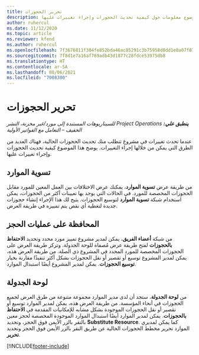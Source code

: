 ```yaml
---
title: تحرير الحجوزات
description: يوفر هذا الموضوع معلومات حول كيفية تحديث الحجوزات وإجراء تغييرات عليها.
author: ruhercul
ms.date: 11/12/2020
ms.topic: article
ms.reviewer: kfend
ms.author: ruhercul
ms.openlocfilehash: 7f3676811f304fe852bda46ac85291c3b75958d8dd1e0a07f87c58ef5efe8738
ms.sourcegitcommit: 7f8d1e7a16af769adb43d1877c28fdce53975db8
ms.translationtype: HT
ms.contentlocale: ar-SA
ms.lasthandoff: 08/06/2021
ms.locfileid: "7008300"
---
```

# <a name="edit-bookings"></a>تحرير الحجوزات

_**ينطبق علي:** ‏‫Project Operations للسيناريوهات المستندة إلى مورد/غير مخزنة‬، ‏‫النشر الخفيف – التعامل مع الفواتير الأولية‬_


عندما تحدث تغييرات في مشروع تتطلب منك تحديث الحجوزات الحالية، فهناك العديد من الطرق التي يمكن من خلالها إجراء التغييرات. يوضح هذا الموضوع كيفية تحديث الحجوزات وإجراء تغييرات عليها.

## <a name="resource-reconciliation"></a>تسوية الموارد

من طريقة عرض **تسوية الموارد**، يمكنك عرض الاختلافات بين العمل المعين للمورد مقابل الحجوزات المخصصة للمورد. في الحالات التي يوجد بها تعيينات أكثر من الحجوزات، يمكن استخدام شبكة **تسوية الموارد** لتوسيع الحجوزات. يتيح لك هذا الإجراء إنشاء حجوزات جديدة لتغطية أي نقص يتم تمييزه في طريقة العرض.

## <a name="maintain-bookings"></a>المحافظة على عمليات الحجز

من شبكة **أعضاء الفريق**، يمكن لمدير مشروع تمييز مورد محدد وتحديد **الاحتفاظ بالحجوزات** لفتح طريقة عرض مُصفاة للوحة الجدولة. وتركز طريقة العرض على الحجوزات المخصصة للمورد المحدد في المشروع ذي الصلة. من طريقة العرض هذه، يمكن لمدير المشروع توسيع أو تقصير أو نقل الحجوزات بشكل أكثر تنفيذًا مقارنة بخيار **توسيع الحجوزات**. يمكن لمدير المشروع أيضًا استبدال الموارد.

## <a name="schedule-board"></a>لوحة الجدولة

من **لوحة الجدولة**، ستجد أن لدى مدير الموارد مجموعة متنوعة من طرق العرض لجميع الحجوزات في أنحاء المؤسسة. من طريقة العرض هذه، يمكن لمدير الموارد توسيع أو تقصير أو نقل الحجوزات الموجودة بشكل مشابه للإمكانيات المقدمة في **الاحتفاظ بالحجوزات**. يمكن لمدير الموارد أيضًا استبدال الموارد الموجودة المخصصة لحجز معين بالنقر بالزر الأيمن فوق الحجز، وتحديد **Substitute Resource**. كما يمكن لمديري الموارد تحرير مخطط الحجوزات الحالية عن طريق النقر بالزر الأيمن فوق الحجز وتحديد **تحرير**.


[!INCLUDE[footer-include](../includes/footer-banner.md)]